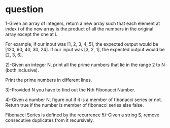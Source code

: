 # question
1-Given an array of integers, return a new array such that each element at index i of the new array is the product of all the numbers in the original array except the one at i.

For example, if our input was [1, 2, 3, 4, 5], the expected output would be [120, 60, 40, 30, 24]. If our input was [3, 2, 1], the expected output would be [2, 3, 6].

2)-Given an integer N, print all the prime numbers that lie in the range 2 to N (both inclusive).

   Print the prime numbers in different lines.

3)-Provided N you have to find out the Nth Fibonacci Number.

4)-Given a number N, figure out if it is a member of fibonacci series or not.
   Return true if the number is member of fibonacci series else false.

   Fibonacci Series is defined by the recurrence
5)-Given a string S, remove consecutive duplicates from it recursively.
